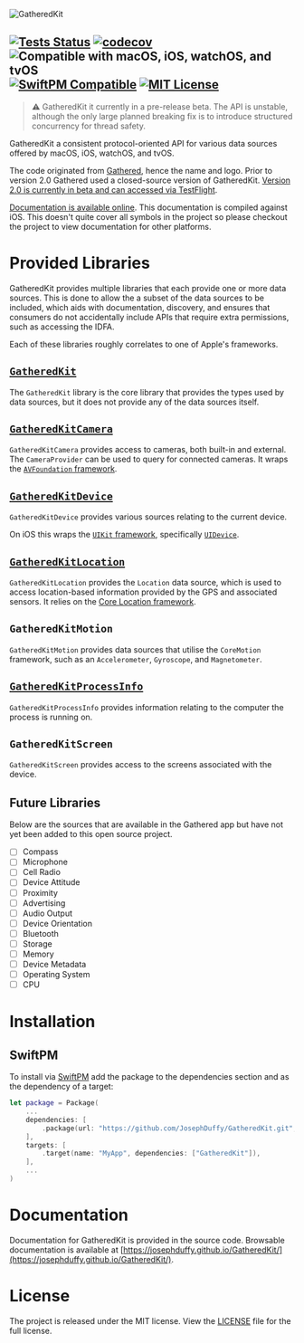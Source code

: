 ![GatheredKit](https://josephduffy.github.io/GatheredKit/img/banner.png)

[![Tests Status](https://github.com/JosephDuffy/GatheredKit/workflows/Tests/badge.svg)](https://launch-editor.github.com/actions?workflowID=Tests&event=push&nwo=JosephDuffy%2FGatheredKit)
[![codecov](https://codecov.io/gh/JosephDuffy/GatheredKit/branch/main/graph/badge.svg)](https://codecov.io/gh/JosephDuffy/GatheredKit)
![Compatible with macOS, iOS, watchOS, and tvOS](https://img.shields.io/badge/platforms-macOS%20%7C%20iOS%20%7C%20watchOS%20%7C%20tvOS%20-4BC51D.svg)
[![SwiftPM Compatible](https://img.shields.io/badge/SwiftPM-compatible-4BC51D.svg?style=flat)](https://github.com/apple/swift-package-manager)
[![MIT License](https://img.shields.io/badge/License-MIT-4BC51D.svg?style=flat)](./LICENSE)
--

> :warning: GatheredKit it currently in a pre-release beta. The API is unstable, although the only large planned breaking fix is to introduce structured concurrency for thread safety.

GatheredKit a consistent protocol-oriented API for various data sources offered by macOS, iOS, watchOS, and tvOS.

The code originated from [Gathered](https://geo.itunes.apple.com/app/gathered/id929726748?mt=8), hence the name and logo. Prior to version 2.0 Gathered used a closed-source version of GatheredKit. [Version 2.0 is currently in beta and can accessed via TestFlight](https://testflight.apple.com/join/gsVcyywY).

[Documentation is available online](https://swiftpackageindex.com/josephduffy/gatheredkit/main/documentation/gatheredkit). This documentation is compiled against iOS. This doesn't quite cover all symbols in the project so please checkout the project to view documentation for other platforms.

# Provided Libraries

GatheredKit provides multiple libraries that each provide one or more data sources. This is done to allow the a subset of the data sources to be included, which aids with documentation, discovery, and ensures that consumers do not accidentally include APIs that require extra permissions, such as accessing the IDFA.

Each of these libraries roughly correlates to one of Apple's frameworks.

## [`GatheredKit`](./Sources/GatheredKit/README.md)

The `GatheredKit` library is the core library that provides the types used by data sources, but it does not provide any of the data sources itself.

## [`GatheredKitCamera`](./Sources/GatheredKitCamera/README.md)

`GatheredKitCamera` provides access to cameras, both built-in and external. The `CameraProvider` can be used to query for connected cameras. It wraps the [`AVFoundation` framework](https://developer.apple.com/documentation/avfoundation/).

## [`GatheredKitDevice`](./Sources/GatheredKitDevice/README.md)

`GatheredKitDevice` provides various sources relating to the current device.

On iOS this wraps the [`UIKit` framework](https://developer.apple.com/documentation/uikit/), specifically [`UIDevice`](https://developer.apple.com/documentation/uikit/uidevice).

## [`GatheredKitLocation`](./Sources/GatheredKitLocation/README.md)

`GatheredKitLocation` provides the `Location` data source, which is used to access location-based information provided by the GPS and associated sensors. It relies on the [Core Location framework](https://developer.apple.com/documentation/corelocation).

## `GatheredKitMotion`

`GatheredKitMotion` provides data sources that utilise the `CoreMotion` framework, such as an `Accelerometer`, `Gyroscope`, and `Magnetometer`.

## [`GatheredKitProcessInfo`](./Sources/GatheredKitProcessInfo/README.md)

`GatheredKitProcessInfo` provides information relating to the computer the process is running on.

## `GatheredKitScreen`

`GatheredKitScreen` provides access to the screens associated with the device.

## Future Libraries

Below are the sources that are available in the Gathered app but have not yet been added to this open source project.

- [ ] Compass
- [ ] Microphone
- [ ] Cell Radio
- [ ] Device Attitude
- [ ] Proximity
- [ ] Advertising
- [ ] Audio Output
- [ ] Device Orientation
- [ ] Bluetooth
- [ ] Storage
- [ ] Memory
- [ ] Device Metadata
- [ ] Operating System
- [ ] CPU

# Installation

## SwiftPM

To install via [SwiftPM](https://github.com/apple/swift-package-manager) add the package to the dependencies section and as the dependency of a target:

```swift
let package = Package(
    ...
    dependencies: [
        .package(url: "https://github.com/JosephDuffy/GatheredKit.git", from: "0.1.0"),
    ],
    targets: [
        .target(name: "MyApp", dependencies: ["GatheredKit"]),
    ],
    ...
)
```

# Documentation

Documentation for GatheredKit is provided in the source code. Browsable documentation is available at [https://josephduffy.github.io/GatheredKit/](https://josephduffy.github.io/GatheredKit/).

# License

The project is released under the MIT license. View the [LICENSE](./LICENSE) file for the full license.
